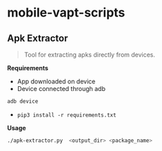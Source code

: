 # mobile-vapt-scripts

## Apk Extractor

> Tool for extracting apks directly from devices.

**Requirements**

- App downloaded on device
- Device connected through adb
```bash
adb device
```
- ```pip3 install -r requirements.txt```

**Usage**

```bash
./apk-extractor.py  <output_dir> <package_name>
```